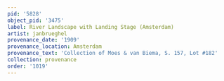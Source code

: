 ```yaml
---
pid: '5828'
object_pid: '3475'
label: River Landscape with Landing Stage (Amsterdam)
artist: janbrueghel
provenance_date: '1909'
provenance_location: Amsterdam
provenance_text: 'Collection of Moes & van Biema, S. 157, Lot #182'
collection: provenance
order: '1019'
---
```

